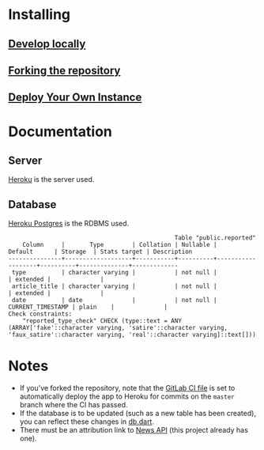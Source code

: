 # Installing

## [Develop locally](local.md)

## [Forking the repository](fork.md)

## [Deploy Your Own Instance](deploy.md)

# Documentation

## Server

[Heroku](https://www.heroku.com) is the server used.

## Database

[Heroku Postgres](https://www.heroku.com/postgres) is the RDBMS used.

```
                                               Table "public.reported"
    Column     |       Type        | Collation | Nullable |      Default      | Storage  | Stats target | Description 
---------------+-------------------+-----------+----------+-------------------+----------+--------------+-------------
 type          | character varying |           | not null |                   | extended |              | 
 article_title | character varying |           | not null |                   | extended |              |
 date          | date              |           | not null | CURRENT_TIMESTAMP | plain    |              | 
Check constraints:
    "reported_type_check" CHECK (type::text = ANY (ARRAY['fake'::character varying, 'satire'::character varying, 'faux_satire'::character varying, 'real'::character varying]::text[]))
```

# Notes

- If you've forked the repository, note that the [GitLab CI file](../.gitlab-ci.yml) is set to automatically deploy the app to Heroku for commits on the `master` branch where the CI has passed.
- If the database is to be updated (such as a new table has been created), you can reflect these changes in [db.dart](../lib/components/db.dart).
- There must be an attribution link to [News API](https://newsapi.org) (this project already has one). 
